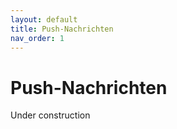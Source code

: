 ```yaml
---
layout: default
title: Push-Nachrichten
nav_order: 1
---
```


# Push-Nachrichten 

Under construction
